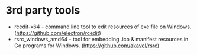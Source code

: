 # 3rd party tools
- rcedit-x64 - command line tool to edit resources of exe file on Windows. (https://github.com/electron/rcedit)
- rsrc_windows_amd64 - tool for embedding .ico & manifest resources in Go programs for Windows. (https://github.com/akavel/rsrc)
